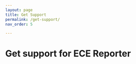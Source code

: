 ```yaml
---
layout: page
title: Get Support
permalink: /get-support/
nav_order: 5

---
```


# Get support for ECE Reporter

